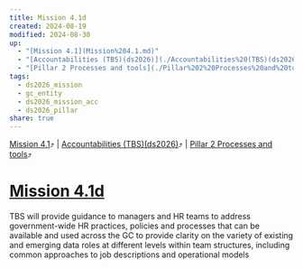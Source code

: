 ```yaml
---
title: Mission 4.1d
created: 2024-08-19
modified: 2024-08-30
up:
  - "[Mission 4.1](Mission%204.1.md)"
  - "[Accountabilities (TBS)(ds2026)](./Accountabilities%20(TBS)(ds2026).md)"
  - "[Pillar 2 Processes and tools](./Pillar%202%20Processes%20and%20tools.md)"
tags:
  - ds2026_mission
  - gc_entity
  - ds2026_mission_acc
  - ds2026_pillar
share: true
---
```

[Mission 4.1](Mission%204.1.md)⤴️ | [Accountabilities (TBS)(ds2026)](./Accountabilities%20(TBS)(ds2026).md)⤴️ | [Pillar 2 Processes and tools](./Pillar%202%20Processes%20and%20tools.md)⤴️
# [Mission 4.1d](Mission%204.1d.md)
TBS will provide guidance to managers and HR teams to address government-wide HR practices, policies and processes that can be available and used across the GC to provide clarity on the variety of existing and emerging data roles at different levels within team structures, including common approaches to job descriptions and operational models
